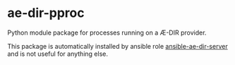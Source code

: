 ae-dir-pproc
============

Python module package for processes running on a Æ-DIR provider.

This package is automatically installed by ansible role
[ansible-ae-dir-server](https://gitlab.com/ae-dir/ansible-ae-dir-server)
and is not useful for anything else.

